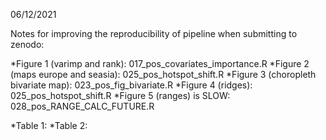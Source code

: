 06/12/2021

Notes for improving the reproducibility of pipeline when submitting to zenodo:

*Figure 1 (varimp and rank): 017_pos_covariates_importance.R
*Figure 2 (maps europe and seasia): 025_pos_hotspot_shift.R
*Figure 3 (choropleth bivariate map): 023_pos_fig_bivariate.R
*Figure 4 (ridges): 025_pos_hotspot_shift.R
*Figure 5 (ranges) is SLOW: 028_pos_RANGE_CALC_FUTURE.R

*Table 1:
*Table 2:
